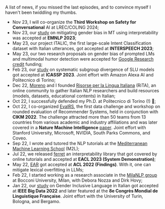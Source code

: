 A list of news, if you missed the last episodes, and to convince myself I haven't been twiddling my thumbs.

- Nov 23, I will co-organize the **Third Workshop on Safety for Conversational** AI at LREC/COLING 2024;
- Nov 23, our [study](https://arxiv.org/abs/2310.12127) on mitigating gender bias in MT using interpretability was accepted at **EMNLP 2023**;
- May 23, our project ITALIC, the first large-scale Intent Classification dataset with Italian utterances, got accepted at **INTERSPEECH 2023**;
- May 23, our two research proposals on gender bias of prompted LMs and multimodal humor detection were accepted for [Google Research credit](https://edu.google.com/programs/credits/research/?modal_active=none) funding;
- Feb 23, our [study](https://iris.polito.it/handle/11583/2976783) on systematic subgroup divergence of SLU models got accepted at **ICASSP 2023**. Joint effort with Amazon Alexa AI and Politecnico di Torino;
- Dec 22, [Moreno](https://www.mlaquatra.me/) and I founded [Risorse per la Lingua Italiana](https://github.com/RiTA-nlp) (RiTA), an online community to gather Italian NLP researchers and build resources (models, datasets, educational contents) in Italian;
- Oct 22, I successfully defended my Ph.D. at Politecnico di Torino (!) 🎉;
- Oct 22, I co-organized [EvalRS](https://reclist.io/cikm2022-cup/), the first data challenge and workshop on rounded evaluation of Recommender Systems, held in conjunction with **CIKM 2022**. The challenge attracted more than 50 teams from 13 countries from various academic and industry affiliations and was later covered in a **Nature Machine Intelligence** [paper](https://www.nature.com/articles/s42256-022-00606-0). Joint effort with Stanford University, Microsoft, NVIDIA, South Parks Commons, and Coveo.
- Sep 22, I wrote and tutored the NLP tutorials at the [Mediterranean Machine Learning School](https://www.m2lschool.org/past-editions/m2l-2022) (M2L);
- Jul 22, we released [ferret](https://github.com/g8a9/ferret) an interpretability library that got covered by online tutorials and accepted at **EACL 2023 (System Demonstration)**;
- May 22, [EAR](https://aclanthology.org/2022.findings-acl.88/) got accepted at **ACL 2022 (Findings)**. With it, one can mitigate lexical overfitting in LLMs;
- Feb 22, I started working as a research associate in the [MilaNLP group](https://milanlproc.github.io/) at Bocconi University, Milan, with Debora Nozza and Dirk Hovy;
- Jan 22, our [study](https://ieeexplore.ieee.org/abstract/document/9671868) on Gender Inclusive Language in Italian got accepted at **IEEE Big Data 2022** and later featured at the **8e Congrès Mondial de Linguistique Française**. Joint effort with the University of Turin, Bologna, and Bergamo.